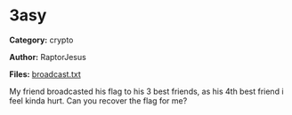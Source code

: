 # 3asy
**Category:** crypto

**Author:** RaptorJesus

**Files:** [broadcast.txt](./broadcast.txt)

My friend broadcasted his flag to his 3 best friends, as his 4th best friend i feel kinda hurt.
Can you recover the flag for me?
